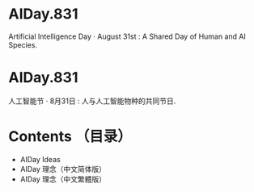 # AIDay.831
Artificial Intelligence Day · August 31st :  A Shared Day of Human and AI Species.
# AIDay.831
人工智能节 · 8月31日 :  人与人工智能物种的共同节日.
# Contents （目录）
<ul>
<li>AIDay Ideas</li>
<li>AIDay 理念（中文简体版）</li>
<li>AIDay 理念（中文繁體版）</li>
</ul>
